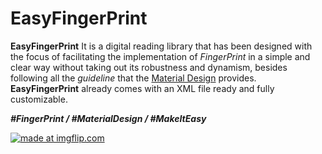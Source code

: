 # EasyFingerPrint

**EasyFingerPrint** 
It is a digital reading library that has been designed with the focus of facilitating the implementation of *FingerPrint* in a simple and clear way without taking out its robustness and dynamism, besides following all the *guideline* that the 
[Material Design](https://material.io/design/platform-guidance/android-fingerprint.html) provides.
**EasyFingerPrint** already comes with an XML file ready and fully customizable.<br>

***#FingerPrint / #MaterialDesign / #MakeItEasy***

<a href="https://imgflip.com/gif/2f0675"><img src="https://i.imgflip.com/2f0675.gif" title="made at imgflip.com"/></a>

